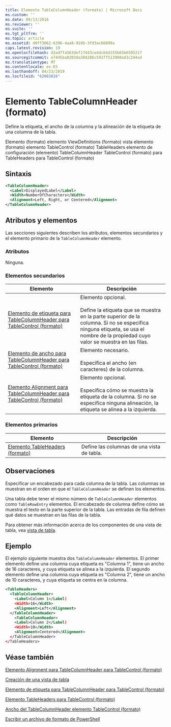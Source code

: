 ```yaml
---
title: Elemento TableColumnHeader (formato) | Microsoft Docs
ms.custom: ''
ms.date: 09/13/2016
ms.reviewer: ''
ms.suite: ''
ms.tgt_pltfrm: ''
ms.topic: article
ms.assetid: 49ff3062-6396-4aa8-919b-3fd3ac60899a
caps.latest.revision: 19
ms.openlocfilehash: d3ad7fa563def17d43ce4dc64d155b65b650521f
ms.sourcegitcommit: e7445ba8203da304286c591ff513900ad1c244a4
ms.translationtype: MT
ms.contentlocale: es-ES
ms.lasthandoff: 04/23/2019
ms.locfileid: "62063816"
---
```

# <a name="tablecolumnheader-element-format"></a>Elemento TableColumnHeader (formato)

Define la etiqueta, el ancho de la columna y la alineación de la etiqueta de una columna de la tabla.

Elemento (formato) elemento ViewDefinitions (formato) vista elemento (formato) elemento TableControl (formato) TableHeaders elemento de configuración (elemento) TableColumnHeader TableControl (formato) para TableHeaders para TableControl (formato)

## <a name="syntax"></a>Sintaxis

```xml
<TableColumnHeader>
  <Label>DisplayedLabel</Label>
  <Width>NumberOfCharacters</Width>
  <Alignment>Left, Right, or Centered</Alignment>
</TableColumnHeader>
```

## <a name="attributes-and-elements"></a>Atributos y elementos

Las secciones siguientes describen los atributos, elementos secundarios y el elemento primario de la `TableColumnHeader` elemento.

### <a name="attributes"></a>Atributos

Ninguna.

### <a name="child-elements"></a>Elementos secundarios

|Elemento|Descripción|
|-------------|-----------------|
|[Elemento de etiqueta para TableColumnHeader para TableControl (formato)](./label-element-for-tablecolumnheader-for-tablecontrol-format.md)|Elemento opcional.<br /><br /> Define la etiqueta que se muestra en la parte superior de la columna. Si no se especifica ninguna etiqueta, se usa el nombre de la propiedad cuyo valor se muestra en las filas.|
|[Elemento de ancho para TableColumnHeader para TableControl (formato)](./width-element-for-tablecolumnheader-for-tablecontrol-format.md)|Elemento necesario.<br /><br /> Especifica el ancho (en caracteres) de la columna.|
|[Elemento Alignment para TableColumnHeader para TableControl (formato)](./alignment-element-for-tablecolumnheader-for-tablecontrol-format.md)|Elemento opcional.<br /><br /> Especifica cómo se muestra la etiqueta de la columna. Si no se especifica ninguna alineación, la etiqueta se alinea a la izquierda.|

### <a name="parent-elements"></a>Elementos primarios

|Elemento|Descripción|
|-------------|-----------------|
|[Elemento TableHeaders (formato)](./tableheaders-element-format.md)|Define las columnas de una vista de tabla.|

## <a name="remarks"></a>Observaciones

Especificar un encabezado para cada columna de la tabla. Las columnas se muestran en el orden en que el `TableColumnHeader` se definen los elementos.

Una tabla debe tener el mismo número de `TableColumnHeader` elementos como `TableRowEntry` elementos. El encabezado de columna define cómo se muestra el texto en la parte superior de la tabla. Las entradas de fila definen qué datos se muestran en las filas de la tabla.

Para obtener más información acerca de los componentes de una vista de tabla, vea [vista de tabla](./creating-a-table-view.md).

## <a name="example"></a>Ejemplo

El ejemplo siguiente muestra dos `TableColumnHeader` elementos. El primer elemento define una columna cuya etiqueta es "Columna 1", tiene un ancho de 16 caracteres, y cuya etiqueta se alinea a la izquierda. El segundo elemento define una columna cuya etiqueta es "Columna 2", tiene un ancho de 10 caracteres, y cuya etiqueta se centra en la columna.

```xml
<TableHeaders>
  <TableColumnHeader>
    <Label>Column 1</Label)
    <Width>16</Width>
    <Alignment>Left</Alignment>
  </TableColumnHeader>
    <TableColumnHeader>
    <Label>Column 2</Label)
    <Width>10</Width>
    <Alignment>Centered</Alignment>
  </TableColumnHeader>
</TableHeaders>
```

## <a name="see-also"></a>Véase también

[Elemento Alignment para TableColumnHeader para TableControl (formato)](./alignment-element-for-tablecolumnheader-for-tablecontrol-format.md)

[Creación de una vista de tabla](./creating-a-table-view.md)

[Elemento de etiqueta para TableColumnHeader para TableControl (formato)](./label-element-for-tablecolumnheader-for-tablecontrol-format.md)

[Elemento TableHeaders para TableControl (formato)](./tableheaders-element-format.md)

[Ancho del TableColumnHeader elemento TableControl (formato)](./width-element-for-tablecolumnheader-for-tablecontrol-format.md)

[Escribir un archivo de formato de PowerShell](./writing-a-powershell-formatting-file.md)
